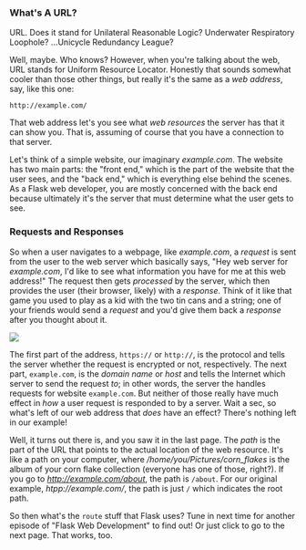 [//]: # (Source https://www.youtube.com/watch?v=4r6WdaY3SOA)
[//]: # (Source https://en.wikipedia.org/wiki/URL)

### What's A URL?

URL. Does it stand for Unilateral Reasonable Logic? Underwater Respiratory Loophole? ...Unicycle Redundancy League?

Well, maybe. Who knows? However, when you're talking about the web, URL stands for Uniform Resource Locator. Honestly that sounds somewhat cooler than those other things, but really it's the same as a *web address*, say, like this one:

```http://example.com/```

That web address let's you see what *web resources* the server has that it can show you. That is, assuming of course that you have a connection to that server.

Let's think of a simple website, our imaginary *example.com*. The website has two main parts: the "front end," which is the part of the website that the user sees, and the "back end," which is everything else behind the scenes. As a Flask web developer, you are mostly concerned with the back end because ultimately it's the server that must determine what the user gets to see.

### Requests and Responses

So when a user navigates to a webpage, like *example.com*, a *request* is sent from the user to the web server which basically says, "Hey web server for *example.com*, I'd like to see what information you have for me at this web address!" The request then gets *processed* by the server, which then provides the user (their browser, likely) with a *response*. Think of it like that game you used to play as a kid with the two tin cans and a string; one of your friends would send a *request* and you'd give them back a *response* after you thought about it.

[//]: # (diagram here)

![](../images/request_response.png)

The first part of the address, `https://` or `http://`, is the protocol and tells the server whether the request is encrypted or not, respectively. The next part, `example.com`, is the *domain name* or *host* and tells the Internet which server to send the request *to*; in other words, the server the handles requests for website `example.com`. But neither of those really have much effect in *how* a user request is responded to by a server. Wait a sec, so what's left of our web address that *does* have an effect? There's nothing left in our example!

Well, it turns out there is, and you saw it in the last page. The  *path* is the part of the URL that points to the actual location of the web resource. It's like a path on your computer, where */home/you/Pictures/corn_flakes* is the album of your corn flake collection (everyone has one of those, right?). If you go to *http://example.com/about*, the path is `/about`. For our original example, *htpp://example.com/*, the path is just `/` which indicates the root path.

So then what's the `route` stuff that Flask uses? Tune in next time for another episode of "Flask Web Development" to find out! Or just click to go to the next page. That works, too.